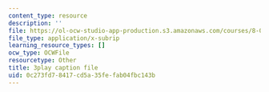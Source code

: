 ```yaml
---
content_type: resource
description: ''
file: https://ol-ocw-studio-app-production.s3.amazonaws.com/courses/8-01sc-classical-mechanics-fall-2016/0c273fd78417cd5a35fefab04fbc143b_83NmtaE7fEk.srt
file_type: application/x-subrip
learning_resource_types: []
ocw_type: OCWFile
resourcetype: Other
title: 3play caption file
uid: 0c273fd7-8417-cd5a-35fe-fab04fbc143b
---
```

